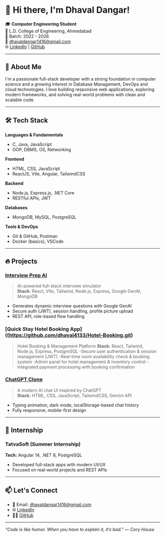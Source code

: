# 👋 Hi there, I'm Dhaval Dangar!

🎓 **Computer Engineering Student**  
📍 L.D. College of Engineering, Ahmedabad  
📅 Batch: 2022 - 2026  
📧 dhavaldangar1416@gmail.com   
🌐 [LinkedIn](https://www.linkedin.com/in/dhaval-dangar-6793a1257) | [GitHub](https://github.com/dhaval4133)

---

## 🚀 About Me

I'm a passionate full-stack developer with a strong foundation in computer science and a growing interest in Database Management, DevOps and cloud technologies. I love building responsive web applications, exploring modern frameworks, and solving real-world problems with clean and scalable code.

---

## 🛠️ Tech Stack

**Languages & Fundamentals**
- C, Java, JavaScript  
- OOP, DBMS, OS, Networking

**Frontend**
- HTML, CSS, JavaScript  
- ReactJS, Vite, Angular, TailwindCSS

**Backend**
- Node.js, Express.js, .NET Core  
- RESTful APIs, JWT

**Databases**
- MongoDB, MySQL, PostgreSQL

**Tools & DevOps**
- Git & GitHub, Postman  
- Docker (basics), VSCode  

---

## 🔥 Projects

### [Interview Prep AI](https://github.com/dhaval4133/InterviewPrepAI)
> AI-powered full-stack interview simulator  
**Stack:** React, Vite, Tailwind, Node.js, Express, Google GenAI, MongoDB  
- Generates dynamic interview questions with Google GenAI  
- Secure auth (JWT), session handling, profile picture upload  
- REST API, role-based flow handling

### [Quick Stay Hotel Booking App]((https://github.com/dhaval4133/Hotel-Booking.git)
> Hotel Booking & Management Platform
**Stack:**  React, Tailwind, Node.js, Express, PostgreSQL
-Secure user authentication & session management (JWT)
-Real-time room availability check & booking system
-Admin panel for hotel management & inventory control
-Integrated payment processing with booking confirmation


### [ChatGPT Clone](https://github.com/dhaval4133/Chatgpt-Clone)
> A modern AI chat UI inspired by ChatGPT  
**Stack:** HTML, CSS, JavaScript, TailwindCSS, Gemini API  
- Typing animation, dark mode, localStorage-based chat history  
- Fully responsive, mobile-first design

---

## 💼 Internship

### TatvaSoft (Summer Internship)
**Tech:** Angular 14, .NET 8, PostgreSQL  
- Developed full-stack apps with modern UI/UX  
- Focused on real-world projects and REST APIs

---


## 📫 Let's Connect

- 📧 Email: dhavaldangar1416@gmail.com  
- 🌐 [LinkedIn](https://www.linkedin.com/in/dhaval-dangar-6793a1257)  
- 🧑‍💻 [GitHub](https://github.com/dhaval4133)

---

_“Code is like humor. When you have to explain it, it’s bad.” — Cory House_

